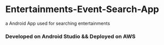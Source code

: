 # Entertainments-Event-Search-App

a Android App used for searching entertainments

### Developed on Android Studio && Deployed on AWS 


